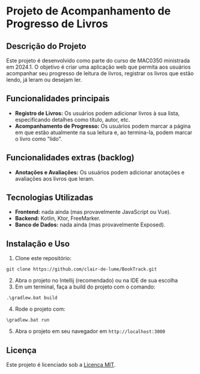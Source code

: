 # Projeto de Acompanhamento de Progresso de Livros

## Descrição do Projeto
Este projeto é desenvolvido como parte do curso de MAC0350 ministrada em 2024.1. O objetivo é criar uma aplicação web que permita aos usuários acompanhar seu progresso de leitura de livros, registrar os livros que estão lendo, já leram ou desejam ler.

## Funcionalidades principais
- **Registro de Livros:** Os usuários podem adicionar livros à sua lista, especificando detalhes como título, autor, etc.
- **Acompanhamento de Progresso:** Os usuários podem marcar a página em que estão atualmente na sua leitura e, ao termina-la, podem marcar o livro como "lido".

## Funcionalidades extras (backlog)
- **Anotações e Avaliações:** Os usuários podem adicionar anotações e avaliações aos livros que leram.

## Tecnologias Utilizadas
- **Frontend:** nada ainda (mas provavelmente JavaScript ou Vue).
- **Backend:** Kotlin, Ktor, FreeMarker.
- **Banco de Dados:** nada ainda (mas provavelmente Exposed).

## Instalação e Uso
1. Clone este repositório:
```
git clone https://github.com/clair-de-lume/BookTrack.git
```
2. Abra o projeto no Intellij (recomendado) ou na IDE de sua escolha
3. Em um terminal, faça a build do projeto com o comando:
```
.\gradlew.bat build
```
4. Rode o projeto com:
```
\gradlew.bat run
```
5. Abra o projeto em seu navegador em `http://localhost:3000`
## Licença
Este projeto é licenciado sob a [Licença MIT](https://opensource.org/licenses/MIT).
